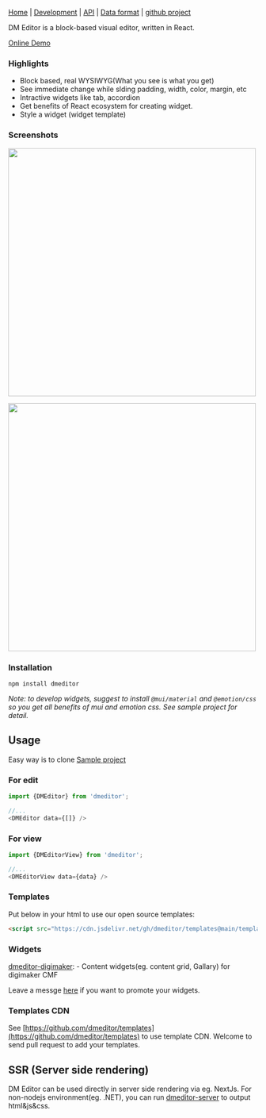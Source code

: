 
[Home](/) | [Development](/development) | [API](/api) | [Data format](/data-format) | [github project](https://github.com/dmeditor/dmeditor)

DM Editor is a block-based visual editor, written in React.

[Online Demo](https://demo.dmeditor.io/editor)

### Highlights
- Block based, real WYSIWYG(What you see is what you get)
- See immediate change while slding padding, width, color, margin, etc
- Intractive widgets like tab, accordion
- Get benefits of React ecosystem for creating widget.
- Style a widget (widget template)

### Screenshots

<a href="https://www.digimaker.com/var/images/w/wzz/upload-2038061186-screen1.png"><img width="500px" src="https://www.digimaker.com/var/images/w/wzz/upload-2038061186-screen1.png" /></a>

<a href="https://www.digimaker.com/var/images/l/loe/upload-103887251-screen2.png"><img width="500px" src="https://www.digimaker.com/var/images/l/loe/upload-103887251-screen2.png" /></a>

### Installation

```
npm install dmeditor
```
*Note: to develop widgets, suggest to install `@mui/material` and `@emotion/css` so you get all benefits of mui and emotion css. See sample project for detail.*
## Usage
Easy way is to clone [Sample project](https://github.com/dmeditor/dmeditor-sample)

### For edit
```typescript
import {DMEditor} from 'dmeditor';

//...
<DMEditor data={[]} />
```

### For view
```typescript
import {DMEditorView} from 'dmeditor';

//...
<DMEditorView data={data} />
```

### Templates
Put below in your html to use our open source templates:

```html
<script src="https://cdn.jsdelivr.net/gh/dmeditor/templates@main/templates.js"></script>
```

### Widgets
[dmeditor-digimaker](https://github.com/digimakergo/dmeditor-digimaker/):  - Content widgets(eg. content grid, Gallary) for digimaker CMF

Leave a messge [here](https://github.com/dmeditor/dmeditor/issues/1) if you want to promote your widgets.


### Templates CDN
See [https://github.com/dmeditor/templates](https://github.com/dmeditor/templates) to use template CDN. Welcome to send pull request to add your templates.


## SSR (Server side rendering)

DM Editor can be used directly in server side rendering via eg. NextJs. For non-nodejs environment(eg. .NET), you can run [dmeditor-server](https://github.com/dmeditor/dmeditor-server) to output html&js&css.

